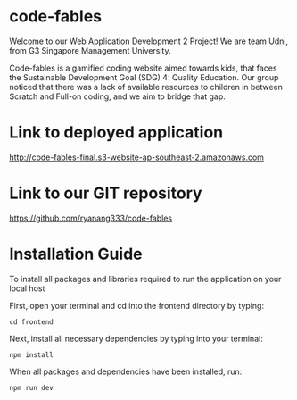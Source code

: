 # code-fables

Welcome to our Web Application Development 2 Project! We are team Udni, from G3 Singapore Management University. 

Code-fables is a gamified coding website aimed towards kids, that faces the Sustainable Development Goal (SDG) 4: Quality Education. Our group noticed that there was a lack of available resources to children in between Scratch and Full-on coding, and we aim to bridge that gap. 

# Link to deployed application
http://code-fables-final.s3-website-ap-southeast-2.amazonaws.com

# Link to our GIT repository
https://github.com/ryanang333/code-fables 

# Installation Guide
To install all packages and libraries required to run the application on your local host

First, open your terminal and cd into the frontend directory by typing:

```
cd frontend
```

Next, install all necessary dependencies by typing into your terminal:

```
npm install 
```

When all packages and dependencies have been installed, run:

```
npm run dev
```



